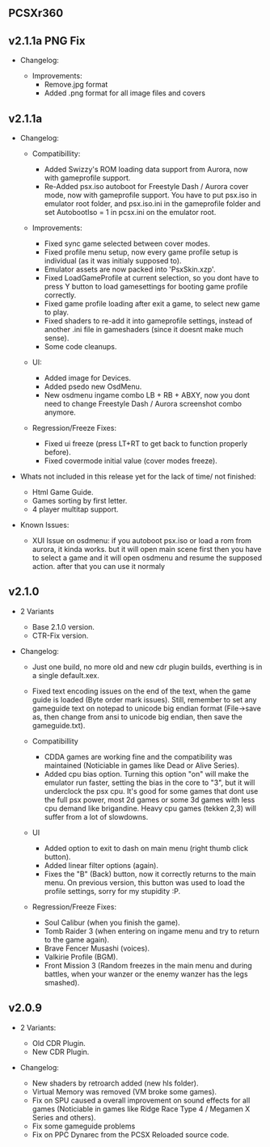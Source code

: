 PCSXr360
----------------

v2.1.1a PNG Fix
---------------
* Changelog:
  
   - Improvements:
      - Remove.jpg format
      - Added .png format for all image         files and covers

v2.1.1a
-------
* Changelog:
    - Compatibillity:
        - Added Swizzy's ROM loading data support from Aurora, now with gameprofile support.
        - Re-Added psx.iso autoboot for Freestyle Dash / Aurora cover mode, now with gameprofile support. 
            You have to put psx.iso in emulator root folder, and psx.iso.ini in the gameprofile folder and set AutobootIso = 1 in pcsx.ini on the emulator root.

    - Improvements:
        - Fixed sync game selected between cover modes.
        - Fixed profile menu setup, now every game profile setup is individual (as it was initialy supposed to).
        - Emulator assets are now packed into 'PsxSkin.xzp'.
        - Fixed LoadGameProfile at current selection, so you dont have to press Y button to load gamesettings for booting game profile correctly.
        - Fixed game profile loading after exit a game, to select new game to play.
        - Fixed shaders to re-add it into gameprofile settings, instead of another .ini file in gameshaders (since it doesnt make much sense).
        - Some code cleanups.
        
    - UI:
        - Added image for Devices.
        - Added psedo new OsdMenu.
        - New osdmenu ingame combo LB + RB + ABXY, now you dont need to change Freestyle Dash / Aurora screenshot combo anymore.

    - Regression/Freeze Fixes:
        - Fixed ui freeze (press LT+RT to get back to function properly before).
        - Fixed covermode initial value (cover modes freeze).

* Whats not included in this release yet for the lack of time/ not finished:
    - Html Game Guide.
    - Games sorting by first letter.
    - 4 player multitap support.
        
* Known Issues:
    - XUI Issue on osdmenu: if you autoboot psx.iso or load a rom from aurora, it kinda works. but it will open main scene first then you have to select a game and it will open osdmenu and resume the supposed action. after that you can use it normaly

v2.1.0
  ------
* 2 Variants
    - Base 2.1.0 version.
    - CTR-Fix version.

* Changelog:
    - Just one build, no more old and new cdr plugin builds, everthing is in a single default.xex.
    - Fixed text encoding issues on the end of the text, when the game guide is loaded (Byte order mark issues). 
        Still, remember to set any gameguide text on notepad to unicode big endian format (File->save as, then change from ansi to unicode big endian, then save the gameguide.txt).

    - Compatibillity
        - CDDA games are working fine and the compatibility was maintained (Noticiable in games like Dead or Alive Series).
        - Added cpu bias option. 
            Turning this option "on" will make the emulator run faster, setting the bias in the core to "3", but it will underclock the psx cpu. 
            It's good for some games that dont use the full psx power, most 2d games or some 3d games with less cpu demand like brigandine. 
            Heavy cpu games (tekken 2,3) will suffer from a lot of slowdowns.

    - UI
        - Added option to exit to dash on main menu (right thumb click button).
        - Added linear filter options (again).
        - Fixes the "B" (Back) button, now it correctly returns to the main menu. 
            On previous version, this button was used to load the profile settings, sorry for my stupidity :P.

    - Regression/Freeze Fixes:
        - Soul Calibur (when you finish the game).
        - Tomb Raider 3 (when entering on ingame menu and try to return to the game again).
        - Brave Fencer Musashi (voices).
        - Valkirie Profile (BGM).
        - Front Mission 3 (Random freezes in the main menu and during battles, when your wanzer or the enemy wanzer has the legs smashed).

v2.0.9
------
* 2 Variants:
    - Old CDR Plugin.
    - New CDR Plugin.

* Changelog:
    - New shaders by retroarch added (new hls folder).
    - Virtual Memory was removed (VM broke some games).
    - Fix on SPU caused a overall improvement on sound effects for all games (Noticiable in games like Ridge Race Type 4 / Megamen X Series and others).
    - Fix some gameguide problems
    - Fix on PPC Dynarec from the PCSX Reloaded source code.
